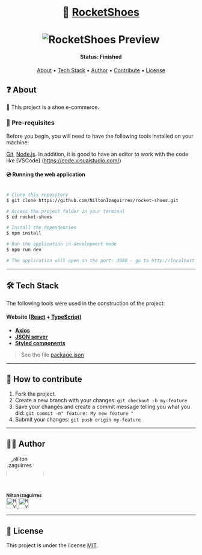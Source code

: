 <h1 align="center">
    👟 <a href="#"> RocketShoes </a>
</h1>

<h1 align="center">
    <img alt="RocketShoes Preview" src="https://extras.niltonizaguirres.com/assets/projects/rocket-shoes.png" />
</h1>


<h4 align="center"> 
	 Status: Finished
</h4>

<p align="center">
 <a href="#about">About</a> •
 <a href="#tech-stack">Tech Stack</a> • 
 <a href="#author">Author</a> • 
 <a href="#how-to-contribute">Contribute</a> •
 <a href="#user-content-license">License</a>

</p>


<h2 id="about">❓ About</h2>

 👟 This project is a shoe e-commerce.

### 💬 Pre-requisites

Before you begin, you will need to have the following tools installed on your machine:

[Git](https://git-scm.com), [Node.js](https://nodejs.org/en/).
In addition, it is good to have an editor to work with the code like [VSCode] (https://code.visualstudio.com/)




#### 💿 Running the web application

```bash

# Clone this repository
$ git clone https://github.com/NiltonIzaguirres/rocket-shoes.git

# Access the project folder in your terminal
$ cd rocket-shoes

# Install the dependencies
$ npm install

# Run the application in development mode
$ npm run dev

# The application will open on the port: 3000 - go to http://localhost:3000

```

---

<h2 id="tech-stack">🛠️ Tech Stack</h2>

The following tools were used in the construction of the project:

#### **Website**  ([React](https://reactjs.org/)  +  [TypeScript](https://www.typescriptlang.org/))

-   **[Axios](https://github.com/axios/axios)**
-   **[JSON server](https://www.npmjs.com/package/json-server)**
-   **[Styled components](https://styled-components.com)**
> See the file  [package.json](https://github.com/NiltonIzaguirres/rocket-shoes/blob/master/server.json)


---

<h2 id="how-to-contribute">🤔 How to contribute</h2>

1. Fork the project.
2. Create a new branch with your changes: `git checkout -b my-feature`
3. Save your changes and create a commit message telling you what you did: `git commit -m" feature: My new feature "`
4. Submit your changes: `git push origin my-feature`

---

<h2 id="author">🧒🏽 Author</h2>

  <a href="https://github.com/NiltonIzaguirres">
    <img style="border-radius: 50%;" src="https://github.com/NiltonIzaguirres.png" width="100px;" alt="Nilton Izaguirres"/>
    <br />
    <sub><b>Nilton Izaguirres</b></sub>
  </a>
 <br />

<a href="https://www.linkedin.com/in/nilton-izaguirres">
  <code><img alt="My linkedin" width="28" src="https://extras.niltonizaguirres.com/assets/projects/linkedin.png" /></code>
</a>

<a href="mailto:niltonizaguirres2003@gmail.com">
  <code><img alt="My e-mail" width="28" src="https://extras.niltonizaguirres.com/assets/projects/mail.png" /></code>
</a>

---

<h2 id="user-content-license">📄 License</h2>

This project is under the license [MIT](./LICENSE).
